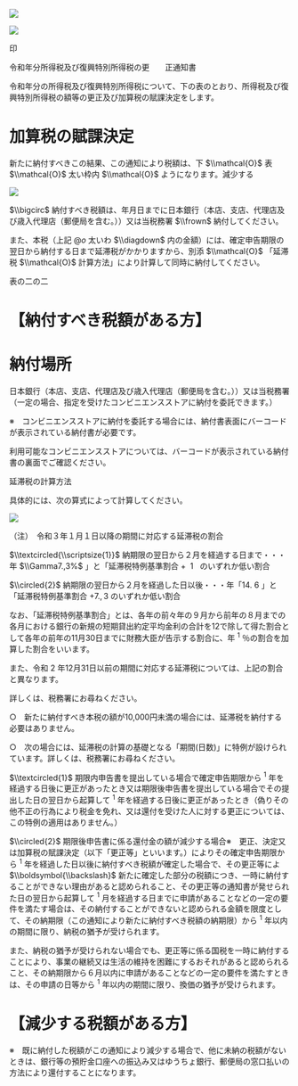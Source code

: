 ![](https://www.nta.go.jp/tmp/730eb819-e7c7-4ef0-9a51-05f3d204b602/images/2ea89d5de99a8aa6f535cf554d2f4c0570eee796ec910c426707308427c5e550.jpg)

![](https://www.nta.go.jp/tmp/730eb819-e7c7-4ef0-9a51-05f3d204b602/images/d3d06d848937f5b630d18293712a98d1e0bf3b8c7000921d233906b57bce170c.jpg)

印

令和年分所得税及び復興特別所得税の更　　正通知書

令和年分の所得税及び復興特別所得税について、下の表のとおり、所得税及び復興特別所得税の額等の更正及び加算税の賦課決定をします。

# 加算税の賦課決定

新たに納付すべきこの結果、この通知により税額は、下 $\\mathcal{O}$ 表 $\\mathcal{O}$ 太い枠内 $\\mathcal{O}$ ようになります。減少する

![](https://www.nta.go.jp/tmp/730eb819-e7c7-4ef0-9a51-05f3d204b602/images/7a1cd77c5321c6caa7eb3c0da67aab2b0ec1cb7747b69a1239857806f5fde420.jpg)

$\\bigcirc$ 納付すべき税額は、年月日までに日本銀行（本店、支店、代理店及び歳入代理店（郵便局を含む。））又は当税務署 $\\frown$ 納付してください。

また、本税（上記 $@o$ 太いわ $\\diagdown$ 内の金額）には、確定申告期限の翌日から納付する日まで延滞税がかかりますから、別添 $\\mathcal{O}$ 「延滞税 $\\mathcal{O}$ 計算方法」により計算して同時に納付してください。

表の二の二

# 【納付すべき税額がある方】

# 納付場所

日本銀行（本店、支店、代理店及び歳入代理店（郵便局を含む。））又は当税務署（一定の場合、指定を受けたコンビニエンスストアに納付を委託できます。）

※　コンビニエンスストアに納付を委託する場合には、納付書表面にバーコードが表示されている納付書が必要です。

利用可能なコンビニエンスストアについては、バーコードが表示されている納付書の裏面でご確認ください。

延滞税の計算方法

具体的には、次の算式によって計算してください。

![](https://www.nta.go.jp/tmp/730eb819-e7c7-4ef0-9a51-05f3d204b602/images/5c12cbe171ce5e55141fb2962cb4f76d7f6f981ea0eab58cc723f2f97f1e9aaa.jpg)

（注）　令和３年１月１日以降の期間に対応する延滞税の割合

$\\textcircled{\\scriptsize{1}}$ 納期限の翌日から２月を経過する日まで・・・年 $\\Gamma7.,3%$ 」と「延滞税特例基準割合 $+ ~~1~~%$ のいずれか低い割合

$\\circled{2}$ 納期限の翌日から２月を経過した日以後・・・年「14. $6%$ 」と「延滞税特例基準割合 $+7.,3%.$ のいずれか低い割合

なお、「延滞税特例基準割合」とは、各年の前々年の９月から前年の８月までの各月における銀行の新規の短期貸出約定平均金利の合計を12で除して得た割合として各年の前年の11月30日までに財務大臣が告示する割合に、年 $^1$ ％の割合を加算した割合をいいます。

また、令和 $2$ 年12月31日以前の期間に対応する延滞税については、上記の割合と異なります。

詳しくは、税務署にお尋ねください。

○　新たに納付すべき本税の額が10,000円未満の場合には、延滞税を納付する必要はありません。

○　次の場合には、延滞税の計算の基礎となる「期間(日数)」に特例が設けられています。詳しくは、税務署にお尋ねください。

$\\textcircled{1}$ 期限内申告書を提出している場合で確定申告期限から $^1$ 年を経過する日後に更正があったとき又は期限後申告書を提出している場合でその提出した日の翌日から起算して $^1$ 年を経過する日後に更正があったとき（偽りその他不正の行為により税金を免れ、又は還付を受けた人に対する更正については、この特例の適用はありません。）

$\\circled{2}$ 期限後申告書に係る還付金の額が減少する場合※　更正、決定又は加算税の賦課決定（以下「更正等」といいます。）によりその確定申告期限から $^1$ 年を経過した日以後に納付すべき税額が確定した場合で、その更正等によ $\\boldsymbol{\\backslash}$ 新たに確定した部分の税額につき、一時に納付することができない理由があると認められること、その更正等の通知書が発せられた日の翌日から起算して $^1$ 月を経過する日までに申請があることなどの一定の要件を満たす場合は、その納付することができないと認められる金額を限度として、その納期限（この通知により新たに納付すべき税額の納期限）から $^1$ 年以内の期間に限り、納税の猶予が受けられます。

また、納税の猶予が受けられない場合でも、更正等に係る国税を一時に納付することにより、事業の継続又は生活の維持を困難にするおそれがあると認められること、その納期限から６月以内に申請があることなどの一定の要件を満たすときは、その申請の日等から $^1$ 年以内の期間に限り、換価の猶予が受けられます。

# 【減少する税額がある方】

※　既に納付した税額がこの通知により減少する場合で、他に未納の税額がないときは、銀行等の預貯金口座への振込み又はゆうちょ銀行、郵便局の窓口払いの方法により還付することになります。